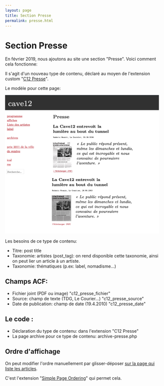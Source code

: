 ```yaml
---
layout: page
title: Section Presse
permalink: presse.html
---
```


# Section Presse

En février 2019, nous ajoutons au site une section "Presse".
Voici comment cela fonctionne:

Il s'agit d'un nouveau type de contenu, déclaré au moyen de l'extension custom "[C12 Presse](https://github.com/cave12/c12-presse)".

Le modèle pour cette page:

![](design/cave12-presse-2-extrait.jpg)

Les besoins de ce type de contenu:

- Titre: post title
- Taxonomie: artistes (post_tag): on rend disponible cette taxonomie, ainsi on peut lier un article à un artiste.
- Taxonomie: thématiques (p.ex: label, nomadisme...)

## Champs ACF:

- Fichier joint (PDF ou image) "c12_presse_fichier"
- Source: champ de texte (TDG, Le Courier...) "c12_presse_source"
- Date de publication: champ de date (19.4.2010) "c12_presse_date"

## Le code :

- Déclaration du type de contenu: dans l'extension "C12 Presse"
- La page archive pour ce type de contenu: archive-presse.php

## Ordre d'affichage

On peut modifier l'ordre manuellement par glisser-déposer [sur la page qui liste les articles](https://www.cave12.org/core/wp-admin/edit.php?post_type=page).

C'est l'extension "[Simple Page Ordering](https://wordpress.org/plugins/simple-page-ordering/)" qui permet cela.